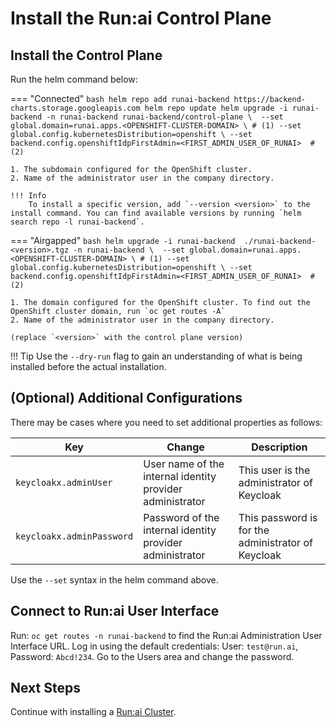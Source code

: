 # Install the Run:ai Control Plane

## Install the Control Plane

Run the helm command below:

=== "Connected"
    ``` bash
    helm repo add runai-backend https://backend-charts.storage.googleapis.com
    helm repo update
    helm upgrade -i runai-backend -n runai-backend runai-backend/control-plane \ 
        --set global.domain=runai.apps.<OPENSHIFT-CLUSTER-DOMAIN> \ # (1)
        --set global.config.kubernetesDistribution=openshift \
        --set backend.config.openshiftIdpFirstAdmin=<FIRST_ADMIN_USER_OF_RUNAI>  # (2)
    ```

    1. The subdomain configured for the OpenShift cluster.
    2. Name of the administrator user in the company directory.

    !!! Info
        To install a specific version, add `--version <version>` to the install command. You can find available versions by running `helm search repo -l runai-backend`.

=== "Airgapped"
    ``` bash
    helm upgrade -i runai-backend  ./runai-backend-<version>.tgz -n runai-backend \ 
        --set global.domain=runai.apps.<OPENSHIFT-CLUSTER-DOMAIN> \ # (1)
        --set global.config.kubernetesDistribution=openshift \
        --set backend.config.openshiftIdpFirstAdmin=<FIRST_ADMIN_USER_OF_RUNAI>  # (2)
    ```

    1. The domain configured for the OpenShift cluster. To find out the OpenShift cluster domain, run `oc get routes -A`
    2. Name of the administrator user in the company directory.

    (replace `<version>` with the control plane version)


!!! Tip
    Use the  `--dry-run` flag to gain an understanding of what is being installed before the actual installation. 


## (Optional) Additional Configurations

There may be cases where you need to set additional properties as follows:

|  Key     | Change   | Description |
|----------|----------|-------------| 
| `keycloakx.adminUser` | User name of the internal identity provider administrator | This user is the administrator of Keycloak | 
| `keycloakx.adminPassword` | Password of the internal identity provider administrator | This password is for the administrator of Keycloak | 

Use the `--set` syntax in the helm command above.  

## Connect to Run:ai User Interface


Run: `oc get routes -n runai-backend` to find the Run:ai Administration User Interface URL. Log in using the default credentials: User: `test@run.ai`, Password: `Abcd!234`. Go to the Users area and change the password. 

## Next Steps

Continue with installing a [Run:ai Cluster](cluster.md).
